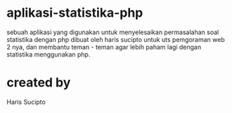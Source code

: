 # aplikasi-statistika-php
sebuah aplikasi yang digunakan untuk menyelesaikan permasalahan  soal statistika dengan php
dibuat oleh haris sucipto untuk uts pemgoraman web 2 nya, dan membantu teman - teman
agar lebih paham lagi dengan statistika menggunakan php.

# created by
Haris Sucipto
